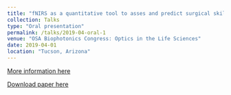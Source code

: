 ```yaml
---
title: "fNIRS as a quantitative tool to asses and predict surgical skills"
collection: Talks
type: "Oral presentation"
permalink: /talks/2019-04-oral-1
venue: "OSA Biophotonics Congress: Optics in the Life Sciences"
date: 2019-04-01
location: "Tucson, Arizona"
---
```

[More information here](https://www.osapublishing.org/abstract.cfm?uri=BRAIN-2019-BW4A.2)

[Download paper here](http://yuanyuangao216.github.io/files/OSA-2019.pdf)
